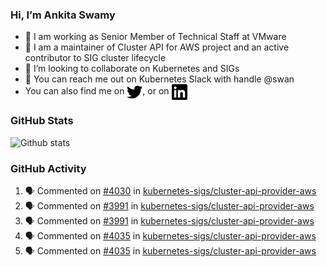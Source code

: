 ### Hi, I’m Ankita Swamy

- 💼 I am working as Senior Member of Technical Staff at VMware
- 👀 I am a maintainer of Cluster API for AWS project and an active contributor to SIG cluster lifecycle
- 💞️ I’m looking to collaborate on Kubernetes and SIGs
- 💬 You can reach me out on Kubernetes Slack with handle @swan
- You can also find me on <a href="https://twitter.com/SwamyAnkita" target="blank"><img align="center" src="https://raw.githubusercontent.com/Ankitasw/Ankitasw/master/svg/twitter.svg" alt="Ankitasw" height="25" width="25" color="#1DA1f2" /></a>, or on <a href="https://www.linkedin.com/in/Ankitaswamy/" target="blank"><img align="center" src="https://raw.githubusercontent.com/Ankitasw/Ankitasw/master/svg/linkedin.svg" alt="Ankitasw" height="25" width="25" /></a>

### GitHub Stats
![Github stats](https://github-readme-stats.vercel.app/api?username=Ankitasw&count_private=true&show_icons=true&theme=tokyonight)

### GitHub Activity 
<!--START_SECTION:activity-->
1. 🗣 Commented on [#4030](https://github.com/kubernetes-sigs/cluster-api-provider-aws/issues/4030) in [kubernetes-sigs/cluster-api-provider-aws](https://github.com/kubernetes-sigs/cluster-api-provider-aws)
2. 🗣 Commented on [#3991](https://github.com/kubernetes-sigs/cluster-api-provider-aws/issues/3991) in [kubernetes-sigs/cluster-api-provider-aws](https://github.com/kubernetes-sigs/cluster-api-provider-aws)
3. 🗣 Commented on [#3991](https://github.com/kubernetes-sigs/cluster-api-provider-aws/issues/3991) in [kubernetes-sigs/cluster-api-provider-aws](https://github.com/kubernetes-sigs/cluster-api-provider-aws)
4. 🗣 Commented on [#4035](https://github.com/kubernetes-sigs/cluster-api-provider-aws/issues/4035) in [kubernetes-sigs/cluster-api-provider-aws](https://github.com/kubernetes-sigs/cluster-api-provider-aws)
5. 🗣 Commented on [#4035](https://github.com/kubernetes-sigs/cluster-api-provider-aws/issues/4035) in [kubernetes-sigs/cluster-api-provider-aws](https://github.com/kubernetes-sigs/cluster-api-provider-aws)
<!--END_SECTION:activity-->
